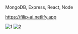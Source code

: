 MongoDB, Express, React, Node

https://filip-ai.netlify.app

![1](https://user-images.githubusercontent.com/114927397/216029896-c3e72cb3-d259-4cbe-9b50-b1a19f87f37d.jpg)
![2](https://user-images.githubusercontent.com/114927397/216029919-8bf074c1-d083-4934-b6c5-26140ffbc442.jpg)
